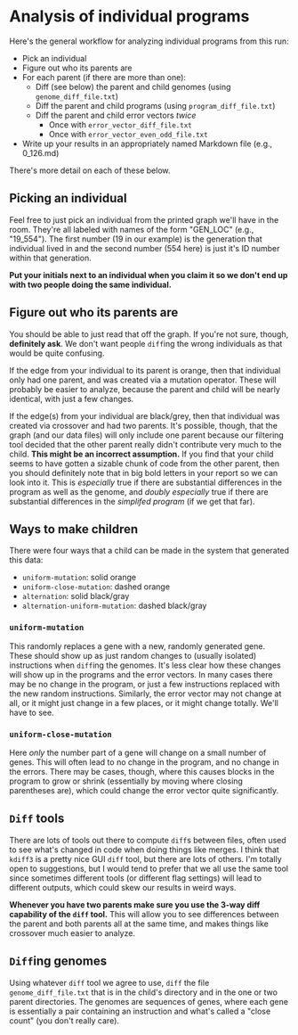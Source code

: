 # Analysis of individual programs

Here's the general workflow for analyzing individual programs from this run:

* Pick an individual
* Figure out who its parents are
* For each parent (if there are more than one):
   * Diff (see below) the parent and child genomes (using `genome_diff_file.txt`)
   * Diff the parent and child programs (using `program_diff_file.txt`)
   * Diff the parent and child error vectors _twice_
      * Once with `error_vector_diff_file.txt`
      * Once with `error_vector_even_odd_file.txt`
* Write up your results in an appropriately named Markdown file (e.g., 0_126.md)

There's more detail on each of these below.

## Picking an individual

Feel free to just pick an individual from the printed graph we'll have in the
room. They're all labeled with names of the form "GEN_LOC" (e.g., "19_554").
The first number (19 in our example) is the generation that individual lived in
and the second number (554 here) is just it's ID number within that generation.

**Put your initials next to an individual when you claim it so we don't end
up with two people doing the same individual.**

## Figure out who its parents are

You should be able to just read that off the graph. If you're not sure, though,
**definitely ask**. We don't want people `diff`ing the wrong individuals as
that would be quite confusing.

If the edge from your individual to its parent is orange, then that individual
only had one parent, and was created via a mutation operator. These will
probably be easier to analyze, because the parent and child will be nearly
identical, with just a few changes.

If the edge(s) from your individual are black/grey, then that individual was
created via crossover and had two parents. It's possible, though, that the
graph (and our data files) will only include one parent because our filtering
tool decided that the other parent really didn't contribute very much to the
child. **This might be an incorrect assumption.** If you find that your child
seems to have gotten a sizable chunk of code from the other parent, then you
should definitely note that in big bold letters in your report so we can look
into it. This is _especially_ true if there are substantial differences in the
program as well as the genome, and _doubly especially_ true if there are
substantial differences in the _simplifed program_ (if we get that far).

## Ways to make children

There were four ways that a child can be made in the system that generated this
data:

 * `uniform-mutation`: solid orange
 * `uniform-close-mutation`: dashed orange
 * `alternation`: solid black/gray
 * `alternation-uniform-mutation`: dashed black/gray

### `uniform-mutation`

This randomly replaces a gene with a new, randomly generated gene. These should
show up as just random changes to (usually isolated) instructions when `diff`ing
the genomes. It's less clear how these changes will show up in the programs and
the error vectors. In many cases there may be no change in the program, or just
a few instructions replaced with the new random instructions. Similarly, the
error vector may not change at all, or it might just change in a few places, or
it might change totally. We'll have to see.

### `uniform-close-mutation`

Here _only_ the number part of a gene will change on a small number of genes.
This will often lead to no change in the program, and no change in the errors.
There may be cases, though, where this causes blocks in the program to grow or
shrink (essentially by moving where closing parentheses are), which could change
the error vector quite significantly.

## `Diff` tools

There are lots of tools out there to compute `diff`s between files, often used
to see what's changed in code when doing things like merges. I think that
`kdiff3` is a pretty nice GUI `diff` tool, but there are lots of others. I'm
totally open to suggestions, but I would tend to prefer that we all use the
same tool since sometimes different tools (or different flag settings) will
lead to different outputs, which could skew our results in weird ways.

**Whenever you have two parents make sure you use the 3-way diff capability
of the `diff` tool.** This will allow you to see differences between the
parent and both parents all at the same time, and makes things like crossover
much easier to analyze.

## `Diff`ing genomes

Using whatever `diff` tool we agree to use, `diff` the file
`genome_diff_file.txt` that is in the child's directory and in the one or two
parent directories. The genomes are sequences of genes, where each gene is
essentially a pair containing an instruction and what's called a "close count"
(you don't really care).
